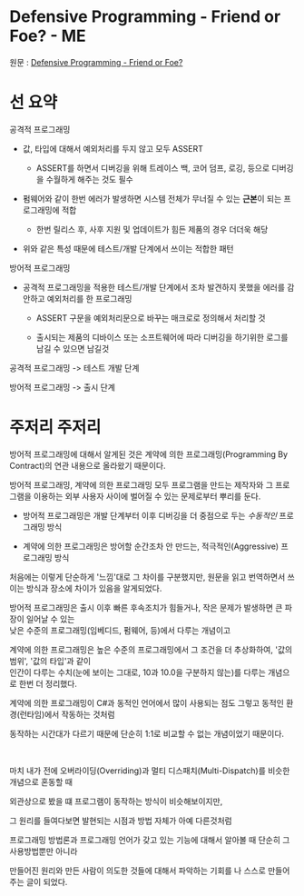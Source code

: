 # Defensive Programming - Friend or Foe? - ME

원문 : [Defensive Programming - Friend or Foe?](https://interrupt.memfault.com/blog/defensive-and-offensive-programming#handling-external--application-code)

# 선 요약

공격적 프로그래밍

* 값, 타입에 대해서 예외처리를 두지 않고 모두 ASSERT

    * ASSERT를 하면서 디버깅을 위해 트레이스 백, 코어 덤프, 로깅, 등으로 디버깅을 수월하게 해주는 것도 필수
    
* 펌웨어와 같이 한번 에러가 발생하면 시스템 전체가 무너질 수 있는 **근본**이 되는  프로그래밍에 적합

    * 한번 릴리스 후, 사후 지원 및 업데이트가 힘든 제품의 경우 더더욱 해당

* 위와 같은 특성 때문에 테스트/개발 단계에서 쓰이는 적합한 패턴

방어적 프로그래밍

* 공격적 프로그래밍을 적용한 테스트/개발 단계에서 조차 발견하지 못했을 에러를 감안하고 예외처리를 한 프로그래밍

    * ASSERT 구문을 예외처리문으로 바꾸는 매크로로 정의해서 처리할 것
    
    * 출시되는 제품의 디바이스 또는 소프트웨어에 따라 디버깅을 하기위한 로그를 남길 수 있으면 남길것

공격적 프로그래밍 -> 테스트 개발 단계

방어적 프로그래밍 -> 출시 단계

# 주저리 주저리

방어적 프로그래밍에 대해서 알게된 것은 계약에 의한 프로그래밍(Programming By Contract)의 연관 내용으로 올라왔기 때문이다.

방어적 프로그래밍, 계약에 의한 프로그래밍 모두 프로그램을 만드는 제작자와 그 프로그램을 이용하는 외부 사용자 사이에 벌어질 수 있는 문제로부터 뿌리를 둔다.

* 방어적 프로그래밍은 개발 단계부터 이후 디버깅을 더 중점으로 두는 *수동적인* 프로그래밍 방식

* 계약에 의한 프로그래밍은 방어할 순간조차 안 만드는, 적극적인(Aggressive) 프로그래밍 방식

처음에는 이렇게 단순하게 '느낌'대로 그 차이를 구분했지만, 원문을 읽고 번역하면서 쓰이는 방식과 장소에 차이가 있음을 알게되었다.

방어적 프로그래밍은 출시 이후 빠른 후속조치가 힘들거나, 작은 문제가 발생하면 큰 파장이 일어날 수 있는<br>
낮은 수준의 프로그래밍(임베디드, 펌웨어, 등)에서 다루는 개념이고

계약에 의한 프로그래밍은 높은 수준의 프로그래밍에서 그 조건을 더 추상화하여, '값의 범위', '값의 타입'과 같이<br>
인간이 다루는 수치(눈에 보이는 그대로, 10과 10.0을 구분하지 않는)를 다루는 개념으로 한번 더 정리했다.

계약에 의한 프로그래밍이 C#과 동적인 언어에서 많이 사용되는 점도 그렇고 동적인 환경(런타임)에서 작동하는 것처럼

동작하는 시간대가 다르기 때문에 단순히 1:1로 비교할 수 없는 개념이었기 때문이다.

<br>

마치 내가 전에 오버라이딩(Overriding)과 멀티 디스패치(Multi-Dispatch)를 비슷한 개념으로 혼동할 때

외관상으로 봤을 떄 프로그램이 동작하는 방식이 비슷해보이지만,

그 원리를 들여다보면 발현되는 시점과 방법 자체가 아예 다른것처럼

프로그래밍 방법론과 프로그래밍 언어가 갖고 있는 기능에 대해서 알아볼 때 단순히 그 사용방법뿐만 아니라

만들어진 원리와 만든 사람이 의도한 것들에 대해서 파악하는 기회를 나 스스로 만들어주는 글이 되었다.